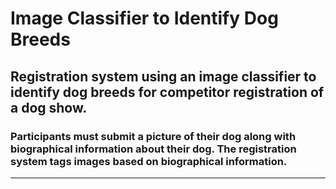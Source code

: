 # Image Classifier to Identify Dog Breeds
 
## Registration system using an image classifier to identify dog ​​breeds for competitor registration of a dog show.

### Participants must submit a picture of their dog along with biographical information about their dog. The registration system tags images based on biographical information.
---

